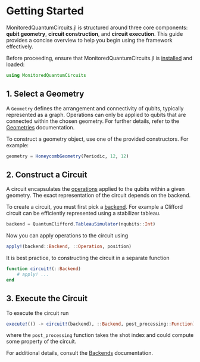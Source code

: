 # Getting Started

MonitoredQuantumCircuits.jl is structured around three core components: **qubit geometry**, **circuit construction**, and **circuit execution**. This guide provides a concise overview to help you begin using the framework effectively.

Before proceeding, ensure that MonitoredQuantumCircuits.jl is [installed](/index.md) and loaded:

```julia
using MonitoredQuantumCircuits
```

## 1. Select a Geometry

A `Geometry` defines the arrangement and connectivity of qubits, typically represented as a graph. Operations can only be applied to qubits that are connected within the chosen geometry. For further details, refer to the [Geometries](/library/geometries.md) documentation.

To construct a geometry object, use one of the provided constructors. For example:

```julia
geometry = HoneycombGeometry(Periodic, 12, 12)
```

## 2. Construct a Circuit

A circuit encapsulates the [operations](/library/operations.md) applied to the qubits within a given geometry. The exact representation of the circuit depends on the backend.

To create a circuit, you must first pick a [backend](/library/backends.md).
For example a Clifford circuit can be efficiently represented using a stabilizer tableau.

```julia
backend = QuantumClifford.TableauSimulator(nqubits::Int)
```

Now you can apply operations to the circuit using

```julia
apply!(backend::Backend, ::Operation, position)
```

It is best practice, to constructing the circuit in a separate function

```julia
function circuit!(::Backend)
    # apply! ...
end
```


## 3. Execute the Circuit

To execute the circuit run

```julia
execute!(() -> circuit!(backend), ::Backend, post_processing::Function)
```

where the `post_processing` function takes the shot index and could compute some property of the circuit.

For additional details, consult the [Backends](/library/backends.md) documentation.